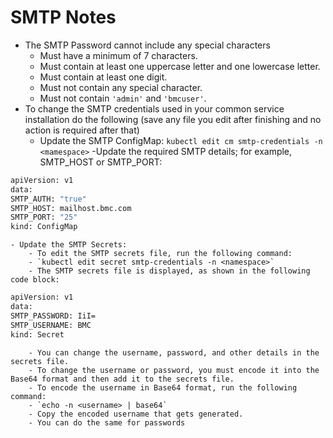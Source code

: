 # SMTP Notes
- The SMTP Password cannot include any special characters
    - Must have a minimum of 7 characters.
    - Must contain at least one uppercase letter and one lowercase letter.
    - Must contain at least one digit.
    - Must not contain any special character. 
    - Must not contain `'admin'` and `'bmcuser'`.
- To change the SMTP credentials used in your common service installation do the following (save any file you edit after finishing and no action is required after that)
    - Update the SMTP ConfigMap:
        `kubectl edit cm smtp-credentials -n <mamespace>`
        -Update the required SMTP details; for example, SMTP_HOST or SMTP_PORT:
```bash
apiVersion: v1
data:
SMTP_AUTH: "true"
SMTP_HOST: mailhost.bmc.com
SMTP_PORT: "25"
kind: ConfigMap
```

    - Update the SMTP Secrets:
        - To edit the SMTP secrets file, run the following command:
        - `kubectl edit secret smtp-credentials -n <namespace>`
        - The SMTP secrets file is displayed, as shown in the following code block:

```bash
apiVersion: v1
data:
SMTP_PASSWORD: IiI=
SMTP_USERNAME: BMC
kind: Secret
```

        - You can change the username, password, and other details in the secrets file. 
        - To change the username or password, you must encode it into the Base64 format and then add it to the secrets file.
        - To encode the username in Base64 format, run the following command:
        - `echo -n <username> | base64`
        - Copy the encoded username that gets generated.
        - You can do the same for passwords